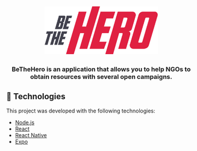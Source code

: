 <h1 align="center">
    <img alt="Semana OmniStack" src="logo.svg" width="300px" />
</h1>

<h3 align="center" >
  BeTheHero is an application that allows you to help NGOs to obtain resources with several open campaigns.
</h3>

## :rocket: Technologies

This project was developed with the following technologies:

- [Node.js](https://nodejs.org/en/)
- [React](https://reactjs.org)
- [React Native](https://facebook.github.io/react-native/)
- [Expo](https://expo.io/)
